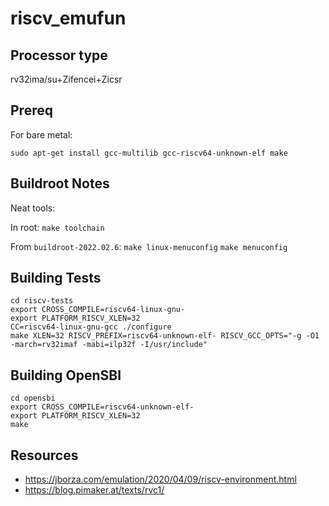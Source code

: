 # riscv_emufun

## Processor type

rv32ima/su+Zifencei+Zicsr


## Prereq

For bare metal:
```
sudo apt-get install gcc-multilib gcc-riscv64-unknown-elf make
```

## Buildroot Notes

Neat tools:

In root:
`make toolchain`

From `buildroot-2022.02.6`:
`make linux-menuconfig`
`make menuconfig`





## Building Tests

```
cd riscv-tests
export CROSS_COMPILE=riscv64-linux-gnu-
export PLATFORM_RISCV_XLEN=32
CC=riscv64-linux-gnu-gcc ./configure
make XLEN=32 RISCV_PREFIX=riscv64-unknown-elf- RISCV_GCC_OPTS="-g -O1 -march=rv32imaf -mabi=ilp32f -I/usr/include"
```


## Building OpenSBI

```
cd opensbi
export CROSS_COMPILE=riscv64-unknown-elf-
export PLATFORM_RISCV_XLEN=32
make
```

## Resources

 * https://jborza.com/emulation/2020/04/09/riscv-environment.html
 * https://blog.pimaker.at/texts/rvc1/


